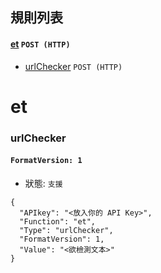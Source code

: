 ##  規則列表
#### [et](#et) `POST (HTTP)`
- [urlChecker](#urlchecker) `POST (HTTP)`

# et
### urlChecker
#### `FormatVersion: 1`
- 狀態: `支援`
```
{
  "APIkey": "<放入你的 API Key>",
  "Function": "et",
  "Type": "urlChecker",
  "FormatVersion": 1,
  "Value": "<欲檢測文本>"
}
```
